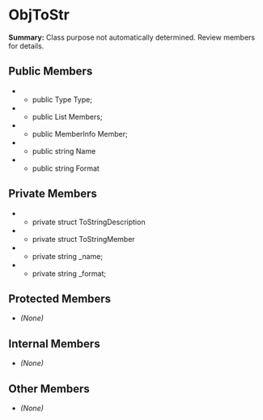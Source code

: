 # ObjToStr

**Summary:** Class purpose not automatically determined. Review members for details.

## Public Members
- - public Type Type;
- - public List<ToStringMember> Members;
- - public MemberInfo Member;
- - public string Name
- - public string Format

## Private Members
- - private struct ToStringDescription
- - private struct ToStringMember
- - private string _name;
- - private string _format;

## Protected Members
- *(None)*

## Internal Members
- *(None)*

## Other Members
- *(None)*

